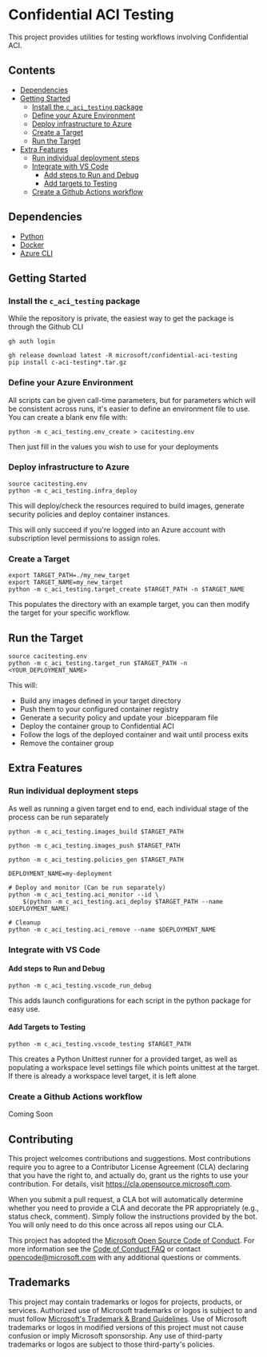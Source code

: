 # Confidential ACI Testing

This project provides utilities for testing workflows involving Confidential ACI.

## Contents

- [Dependencies](#dependencies)
- [Getting Started](#getting-started)
    - [Install the `c_aci_testing` package](#install-the-c_aci_testing-package)
    - [Define your Azure Environment](#define-your-azure-environment)
    - [Deploy infrastructure to Azure](#deploy-infrastructure-to-azure)
    - [Create a Target](#create-a-target)
    - [Run the Target](#run-the-target)
- [Extra Features](#extra-features)
    - [Run individual deployment steps](#run-individual-deployment-steps)
    - [Integrate with VS Code](#integrate-with-vs-code)
        - [Add steps to Run and Debug](#add-steps-to-run-and-debug)
        - [Add targets to Testing](#add-targets-to-testing)
    - [Create a Github Actions workflow](#create-a-github-actions-workflow)


## Dependencies

- [Python](https://www.python.org)
- [Docker](https://docs.docker.com/get-docker/) 
- [Azure CLI](https://learn.microsoft.com/en-us/cli/azure/install-azure-cli)

## Getting Started

### Install the `c_aci_testing` package

While the repository is private, the easiest way to get the package is through the Github CLI

```
gh auth login
```
```
gh release download latest -R microsoft/confidential-aci-testing
pip install c-aci-testing*.tar.gz
```

### Define your Azure Environment

All scripts can be given call-time parameters, but for parameters which will be consistent across runs, it's easier to define an environment file to use. You can create a blank env file with:

```
python -m c_aci_testing.env_create > cacitesting.env
```

Then just fill in the values you wish to use for your deployments

### Deploy infrastructure to Azure
```
source cacitesting.env
python -m c_aci_testing.infra_deploy
```

This will deploy/check the resources required to build images, generate security policies and deploy container instances.

This will only succeed if you're logged into an Azure account with subscription level permissions to assign roles.

### Create a Target
```
export TARGET_PATH=./my_new_target
export TARGET_NAME=my_new_target
python -m c_aci_testing.target_create $TARGET_PATH -n $TARGET_NAME
```

This populates the directory with an example target, you can then modify the target for your specific workflow.

## Run the Target

```
source cacitesting.env
python -m c_aci_testing.target_run $TARGET_PATH -n <YOUR_DEPLOYMENT_NAME>
```
This will: 
- Build any images defined in your target directory
- Push them to your configured container registry
- Generate a security policy and update your .bicepparam file
- Deploy the container group to Confidential ACI
- Follow the logs of the deployed container and wait until process exits
- Remove the container group

## Extra Features

### Run individual deployment steps

As well as running a given target end to end, each individual stage of the process can be run separately

```
python -m c_aci_testing.images_build $TARGET_PATH
```

```
python -m c_aci_testing.images_push $TARGET_PATH
```

```
python -m c_aci_testing.policies_gen $TARGET_PATH
```

```
DEPLOYMENT_NAME=my-deployment

# Deploy and monitor (Can be run separately)
python -m c_aci_testing.aci_monitor --id \
    $(python -m c_aci_testing.aci_deploy $TARGET_PATH --name $DEPLOYMENT_NAME)

# Cleanup
python -m c_aci_testing.aci_remove --name $DEPLOYMENT_NAME
```

### Integrate with VS Code
#### Add steps to Run and Debug

```
python -m c_aci_testing.vscode_run_debug
```

This adds launch configurations for each script in the python package for easy use.

#### Add Targets to Testing

```
python -m c_aci_testing.vscode_testing $TARGET_PATH
```

This creates a Python Unittest runner for a provided target, as well as populating a workspace level settings file which points unittest at the target. If there is already a workspace level target, it is left alone

### Create a Github Actions workflow
Coming Soon

## Contributing

This project welcomes contributions and suggestions.  Most contributions require you to agree to a
Contributor License Agreement (CLA) declaring that you have the right to, and actually do, grant us
the rights to use your contribution. For details, visit https://cla.opensource.microsoft.com.

When you submit a pull request, a CLA bot will automatically determine whether you need to provide
a CLA and decorate the PR appropriately (e.g., status check, comment). Simply follow the instructions
provided by the bot. You will only need to do this once across all repos using our CLA.

This project has adopted the [Microsoft Open Source Code of Conduct](https://opensource.microsoft.com/codeofconduct/).
For more information see the [Code of Conduct FAQ](https://opensource.microsoft.com/codeofconduct/faq/) or
contact [opencode@microsoft.com](mailto:opencode@microsoft.com) with any additional questions or comments.

## Trademarks

This project may contain trademarks or logos for projects, products, or services. Authorized use of Microsoft 
trademarks or logos is subject to and must follow 
[Microsoft's Trademark & Brand Guidelines](https://www.microsoft.com/en-us/legal/intellectualproperty/trademarks/usage/general).
Use of Microsoft trademarks or logos in modified versions of this project must not cause confusion or imply Microsoft sponsorship.
Any use of third-party trademarks or logos are subject to those third-party's policies.
